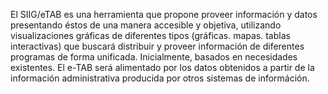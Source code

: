 El SIIG/eTAB es una herramienta que propone proveer información y datos 
presentando éstos de una manera accesible y objetiva, utilizando visualizaciones 
gráficas de diferentes tipos (gráficas. mapas. tablas interactivas) que buscará 
distribuir y proveer información de diferentes programas de forma unificada. 
Inicialmente, basados en necesidades existentes. El e-TAB será alimentado por 
los datos obtenidos a partir de la información administrativa producida por otros sistemas de információn.
